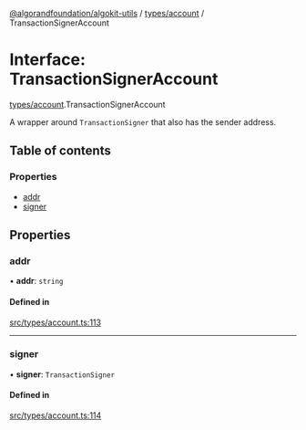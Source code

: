 [@algorandfoundation/algokit-utils](../README.md) / [types/account](../modules/types_account.md) / TransactionSignerAccount

# Interface: TransactionSignerAccount

[types/account](../modules/types_account.md).TransactionSignerAccount

A wrapper around `TransactionSigner` that also has the sender address.

## Table of contents

### Properties

- [addr](types_account.TransactionSignerAccount.md#addr)
- [signer](types_account.TransactionSignerAccount.md#signer)

## Properties

### addr

• **addr**: `string`

#### Defined in

[src/types/account.ts:113](https://github.com/algorandfoundation/algokit-utils-ts/blob/main/src/types/account.ts#L113)

___

### signer

• **signer**: `TransactionSigner`

#### Defined in

[src/types/account.ts:114](https://github.com/algorandfoundation/algokit-utils-ts/blob/main/src/types/account.ts#L114)
